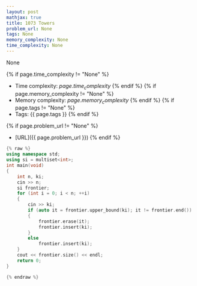 ```yaml
---
layout: post
mathjax: true
title: 1073 Towers
problem_url: None
tags: None
memory_complexity: None
time_complexity: None
---
```


None


{% if page.time_complexity != "None" %}
- Time complexity: ${{ page.time_complexity }}$
{% endif %}
{% if page.memory_complexity != "None" %}
- Memory complexity: ${{ page.memory_complexity }}$
{% endif %}
{% if page.tags != "None" %}
- Tags: {{ page.tags }}
{% endif %}

{% if page.problem_url != "None" %}
- [URL]({{ page.problem_url }})
{% endif %}

```cpp
{% raw %}
using namespace std;
using si = multiset<int>;
int main(void)
{
    int n, ki;
    cin >> n;
    si frontier;
    for (int i = 0; i < n; ++i)
    {
        cin >> ki;
        if (auto it = frontier.upper_bound(ki); it != frontier.end())
        {
            frontier.erase(it);
            frontier.insert(ki);
        }
        else
            frontier.insert(ki);
    }
    cout << frontier.size() << endl;
    return 0;
}

{% endraw %}
```